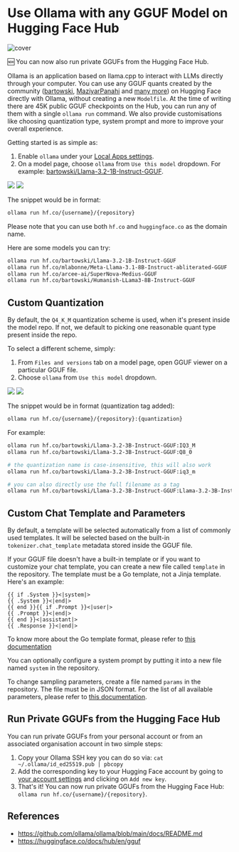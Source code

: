 # Use Ollama with any GGUF Model on Hugging Face Hub

![cover](https://huggingface.co/datasets/huggingface/documentation-images/resolve/main/ollama/cover.png)

🆕 You can now also run private GGUFs from the Hugging Face Hub.

Ollama is an application based on llama.cpp to interact with LLMs directly through your computer. You can use any GGUF quants created by the community ([bartowski](https://huggingface.co/bartowski), [MaziyarPanahi](https://huggingface.co/MaziyarPanahi) and [many more](https://huggingface.co/models?pipeline_tag=text-generation&library=gguf&sort=trending)) on Hugging Face directly with Ollama, without creating a new `Modelfile`. At the time of writing there are 45K public GGUF checkpoints on the Hub, you can run any of them with a single `ollama run` command. We also provide customisations like choosing quantization type, system prompt and more to improve your overall experience. 

Getting started is as simple as:

1. Enable `ollama` under your [Local Apps settings](https://huggingface.co/settings/local-apps).
2. On a model page, choose `ollama` from `Use this model` dropdown. For example: [bartowski/Llama-3.2-1B-Instruct-GGUF](https://huggingface.co/bartowski/Llama-3.2-1B-Instruct-GGUF).

<div class="flex justify-center">
<img class="block dark:hidden" src="https://huggingface.co/datasets/huggingface/documentation-images/resolve/main/hub/ollama-modelpage-light.gif"/>
<img class="hidden dark:block" src="https://huggingface.co/datasets/huggingface/documentation-images/resolve/main/hub/ollama-modelpage-dark.gif"/>
</div>

The snippet would be in format:

```sh
ollama run hf.co/{username}/{repository}
```

Please note that you can use both `hf.co` and `huggingface.co` as the domain name.

Here are some models you can try:

```sh
ollama run hf.co/bartowski/Llama-3.2-1B-Instruct-GGUF
ollama run hf.co/mlabonne/Meta-Llama-3.1-8B-Instruct-abliterated-GGUF
ollama run hf.co/arcee-ai/SuperNova-Medius-GGUF
ollama run hf.co/bartowski/Humanish-LLama3-8B-Instruct-GGUF
```

## Custom Quantization

By default, the `Q4_K_M` quantization scheme is used, when it's present inside the model repo. If not, we default to picking one reasonable quant type present inside the repo.

To select a different scheme, simply:

1. From `Files and versions` tab on a model page, open GGUF viewer on a particular GGUF file.
2. Choose `ollama` from `Use this model` dropdown.

<div class="flex justify-center">
<img class="block dark:hidden" src="https://huggingface.co/datasets/huggingface/documentation-images/resolve/main/hub/ollama-modeltree-light.gif"/>
<img class="hidden dark:block" src="https://huggingface.co/datasets/huggingface/documentation-images/resolve/main/hub/ollama-modeltree-dark.gif"/>
</div>

The snippet would be in format (quantization tag added):

```sh
ollama run hf.co/{username}/{repository}:{quantization}
```

For example:

```sh
ollama run hf.co/bartowski/Llama-3.2-3B-Instruct-GGUF:IQ3_M
ollama run hf.co/bartowski/Llama-3.2-3B-Instruct-GGUF:Q8_0

# the quantization name is case-insensitive, this will also work
ollama run hf.co/bartowski/Llama-3.2-3B-Instruct-GGUF:iq3_m

# you can also directly use the full filename as a tag
ollama run hf.co/bartowski/Llama-3.2-3B-Instruct-GGUF:Llama-3.2-3B-Instruct-IQ3_M.gguf
```

## Custom Chat Template and Parameters

By default, a template will be selected automatically from a list of commonly used templates. It will be selected based on the built-in `tokenizer.chat_template` metadata stored inside the GGUF file.

If your GGUF file doesn't have a built-in template or if you want to customize your chat template, you can create a new file called `template` in the repository. The template must be a Go template, not a Jinja template. Here's an example:

```
{{ if .System }}<|system|>
{{ .System }}<|end|>
{{ end }}{{ if .Prompt }}<|user|>
{{ .Prompt }}<|end|>
{{ end }}<|assistant|>
{{ .Response }}<|end|>
```

To know more about the Go template format, please refer to [this documentation](https://github.com/ollama/ollama/blob/main/docs/template.md)

You can optionally configure a system prompt by putting it into a new file named `system` in the repository.

To change sampling parameters, create a file named `params` in the repository. The file must be in JSON format. For the list of all available parameters, please refer to [this documentation](https://github.com/ollama/ollama/blob/main/docs/modelfile.md#parameter).

## Run Private GGUFs from the Hugging Face Hub

You can run private GGUFs from your personal account or from an associated organisation account in two simple steps:

1. Copy your Ollama SSH key you can do so via: `cat ~/.ollama/id_ed25519.pub | pbcopy`
2. Add the corresponding key to your Hugging Face account by going to [your account settings](https://huggingface.co/settings/keys) and clicking on `Add new key`.
3. That's it! You can now run private GGUFs from the Hugging Face Hub: `ollama run hf.co/{username}/{repository}`.

## References

- https://github.com/ollama/ollama/blob/main/docs/README.md
- https://huggingface.co/docs/hub/en/gguf
